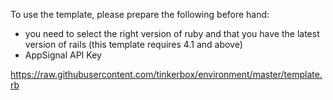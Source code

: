 
To use the template, please prepare the following before hand:

* you need to select the right version of ruby and that you have the latest version of rails (this template requires 4.1 and above)
* AppSignal API Key

https://raw.githubusercontent.com/tinkerbox/environment/master/template.rb

